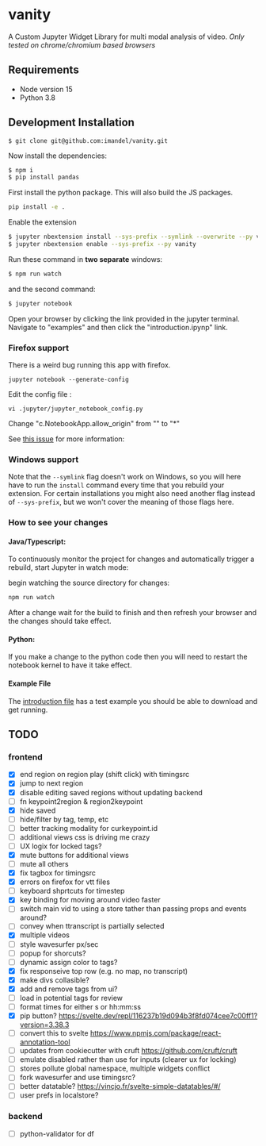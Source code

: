 # vanity

A Custom Jupyter Widget Library for multi modal analysis of video. *Only tested on chrome/chromium based browsers*

## Requirements

* Node version 15
* Python 3.8


## Development Installation

```bach 
$ git clone git@github.com:imandel/vanity.git

```
Now install the dependencies:
```bash
$ npm i
$ pip install pandas
```

First install the python package. This will also build the JS packages.

```bash
pip install -e .
```
<!-- 
If this fails, you may need to upgrade your version of node. Check your version with `node -v` and ensure it says `v16.5.0` or higher. -->

Enable the extension

```bash
$ jupyter nbextension install --sys-prefix --symlink --overwrite --py vanity
$ jupyter nbextension enable --sys-prefix --py vanity
```

Run these command in **two separate** windows:
```bash
$ npm run watch
```
and the second command:
```bash
$ jupyter notebook
```

Open your browser by clicking the link provided in the jupyter terminal.
Navigate to "examples" and then click the "introduction.ipynp" link.

### Firefox support

There is a weird bug running this app with firefox. 

```
jupyter notebook --generate-config
```
Edit the config file :
```
vi .jupyter/jupyter_notebook_config.py
```
Change "c.NotebookApp.allow_origin" from "" to "*"

See [this issue](https://github.com/jupyter/notebook/issues/5067) for more information: 

### Windows support

Note that the `--symlink` flag doesn't work on Windows, so you will here have to run
the `install` command every time that you rebuild your extension. For certain installations
you might also need another flag instead of `--sys-prefix`, but we won't cover the meaning
of those flags here.

### How to see your changes

#### Java/Typescript:

To continuously monitor the project for changes and automatically trigger a rebuild, start Jupyter in watch mode:

<!-- ```bash
jupyter lab --watch
```

And in a separate session,  -->
begin watching the source directory for changes:

```bash
npm run watch
```

After a change wait for the build to finish and then refresh your browser and the changes should take effect.

#### Python:

If you make a change to the python code then you will need to restart the notebook kernel to have it take effect.

#### Example File

The [introduction file](./examples/introduction.ipynb) has a test example you should be able to download and get running.

## TODO
### frontend
- [x] end region on region play (shift click) with timingsrc
- [x] jump to next region
- [x] disable editing saved regions without updating backend
- [ ] fn keypoint2region & region2keypoint
- [x] hide saved
- [ ] hide/filter by tag, temp, etc
- [ ] better tracking modality for curkeypoint.id
- [ ] additional views css is driving me crazy
- [ ] UX logix for locked tags?
- [x] mute buttons for additional views
- [ ] mute all others
- [x] fix tagbox for timingsrc
- [x] errors on firefox for vtt files 
- [ ] keyboard shprtcuts for timestep
- [x] key binding for moving around video faster
- [ ] switch main vid to using a store tather than passing props and events around?
- [ ] convey when ttranscript is partially selected
- [x] multiple videos
- [ ] style wavesurfer px/sec
- [ ] popup for shorcuts?
- [ ] dynamic assign color to tags?
- [x] fix responseive top row (e.g. no map, no transcript)
- [x] make divs collasible?
- [x] add and remove tags from ui?
- [ ] load in potential tags for review
- [ ] format times for either s or hh:mm:ss
- [x] pip button? https://svelte.dev/repl/116237b19d094b3f8fd074cee7c00ff1?version=3.38.3
- [ ] convert this to svelte https://www.npmjs.com/package/react-annotation-tool
- [ ] updates from cookiecutter with cruft https://github.com/cruft/cruft
- [ ] emulate disabled rather than use for inputs (clearer ux for locking)
- [ ] stores pollute global namespace, multiple widgets conflict
- [ ] fork wavesurfer and use timingsrc?
- [ ] better datatable? https://vincjo.fr/svelte-simple-datatables/#/
- [ ] user prefs in localstore?

### backend
- [ ] python-validator for df
